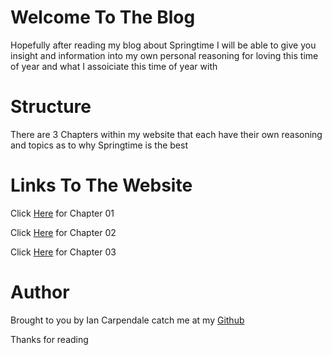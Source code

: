 # Welcome To The Blog

Hopefully after reading my blog about Springtime I will be able
to give you insight and information into my own personal 
reasoning for loving this time of year and what I assoiciate this time of 
year with

# Structure

There are 3 Chapters within my website that each have their own
reasoning and topics as to why Springtime is the best

# Links To The Website

Click [Here](https://b00099416.github.io/github-story-2019/Chapter01.html) for Chapter 01

Click [Here](https://b00099416.github.io/github-story-2019/Chapter02.html) for Chapter 02

Click [Here](https://b00099416.github.io/github-story-2019/Chapter03.html) for Chapter 03

# Author

Brought to you by Ian Carpendale catch me at my [Github](https://github.com/B00099416)

Thanks for reading
